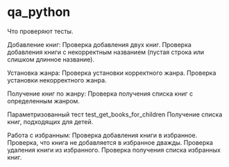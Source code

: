 # qa_python
Что проверяют тесты.

Добавление книг: Проверка добавления двух книг. Проверка добавления книги с некорректным названием (пустая строка или слишком длинное название).

Установка жанра: Проверка установки корректного жанра. Проверка установки некорректного жанра.

Получение книг по жанру: Проверка получения списка книг с определенным жанром.

Параметризованный тест test_get_books_for_children Получение списка книг, подходящих для детей.

Работа с избранным: Проверка добавления книги в избранное. Проверка, что книга не добавляется в избранное дважды. Проверка удаления книги из избранного. Проверка получения списка избранных книг.